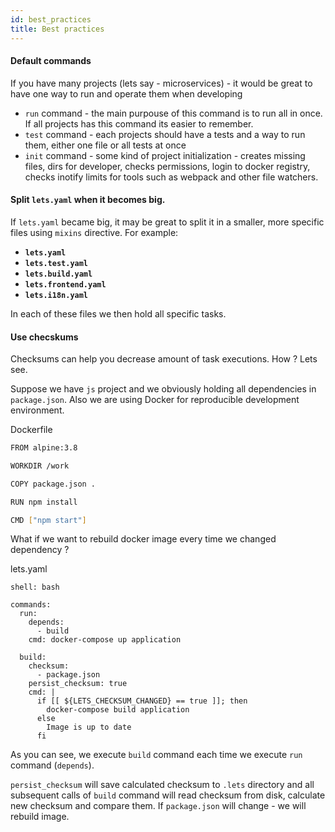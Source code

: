 ```yaml
---
id: best_practices
title: Best practices
---
```


#### Default commands

If you have many projects (lets say - microservices) - it would be great to have one way to run and operate them when developing

- `run` command - the main purpouse of this command is to run all in once. If all projects has this command its easier to remember.
- `test` command - each projects should have a tests and a way to run them, either one file or all tests at once
- `init` command - some kind of project initialization - creates missing files, dirs for developer, checks permissions, login to docker registry, checks inotify limits for tools such as webpack and other file watchers.

#### Split `lets.yaml` when it becomes big. 

If `lets.yaml` became big, it may be great to split it in a smaller, more specific files using `mixins` directive.
For example:

- **`lets.yaml`**
- **`lets.test.yaml`**
- **`lets.build.yaml`**
- **`lets.frontend.yaml`**
- **`lets.i18n.yaml`**

In each of these files we then hold all specific tasks.

#### Use checskums

Checksums can help you decrease amount of task executions. How ? Lets see.

Suppose we have `js` project and we obviously holding all dependencies in `package.json`.
Also we are using Docker for reproducible development environment.

Dockerfile

```bash
FROM alpine:3.8

WORKDIR /work

COPY package.json .

RUN npm install

CMD ["npm start"]
```

What if we want to rebuild docker image every time we changed dependency ?

lets.yaml

```
shell: bash

commands:
  run:
    depends: 
      - build
    cmd: docker-compose up application

  build:
    checksum:
      - package.json
    persist_checksum: true  
    cmd: |
      if [[ ${LETS_CHECKSUM_CHANGED} == true ]]; then 
        docker-compose build application
      else
        Image is up to date
      fi
```

As you can see, we execute `build` command each time we execute `run` command (`depends`).

`persist_checksum` will save calculated checksum to `.lets` directory and all subsequent calls of `build` command will
read checksum from disk, calculate new checksum and compare them. If `package.json` will change - we will rebuild image.
